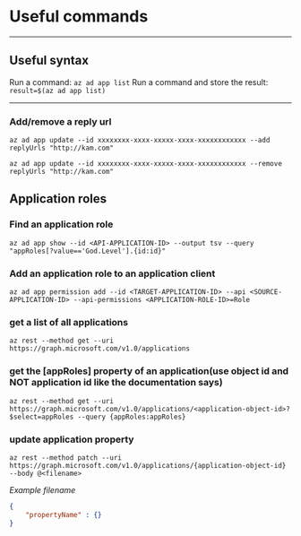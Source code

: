 # Useful commands

---

## Useful syntax

Run a command: `az ad app list`
Run a command and store the result: `result=$(az ad app list)`

---


### Add/remove a reply url

```
az ad app update --id xxxxxxxx-xxxx-xxxxx-xxxx-xxxxxxxxxxxx --add replyUrls "http://kam.com"
```

```
az ad app update --id xxxxxxxx-xxxx-xxxxx-xxxx-xxxxxxxxxxxx --remove replyUrls "http://kam.com"
```

## Application roles

### Find an application role

```
az ad app show --id <API-APPLICATION-ID> --output tsv --query "appRoles[?value=='God.Level'].{id:id}"
```

### Add an application role to an application client

```
az ad app permission add --id <TARGET-APPLICATION-ID> --api <SOURCE-APPLICATION-ID> --api-permissions <APPLICATION-ROLE-ID>=Role
```

### get a list of all applications

```azurecli
az rest --method get --uri https://graph.microsoft.com/v1.0/applications
```

### get the [appRoles] property of an application(use object id and NOT application id like the documentation says)

```azurecli
az rest --method get --uri https://graph.microsoft.com/v1.0/applications/<application-object-id>?$select=appRoles --query {appRoles:appRoles}
```

### update application property

```azurecli
az rest --method patch --uri https://graph.microsoft.com/v1.0/applications/{application-object-id} --body @<filename>
```

*Example filename*

```json
{
    "propertyName" : {}
}
```
